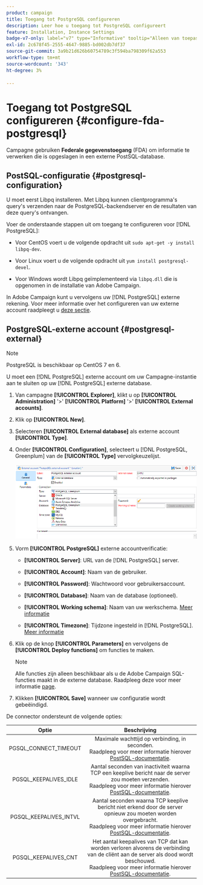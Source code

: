 ```yaml
---
product: campaign
title: Toegang tot PostgreSQL configureren
description: Leer hoe u toegang tot PostgreSQL configureert
feature: Installation, Instance Settings
badge-v7-only: label="v7" type="Informative" tooltip="Alleen van toepassing op Campaign Classic v7"
exl-id: 2c678f45-2555-4647-9885-bd002db7df37
source-git-commit: 3a9b21d626b60754789c3f594ba798309f62a553
workflow-type: tm+mt
source-wordcount: '343'
ht-degree: 3%

---
```


# Toegang tot PostgreSQL configureren {#configure-fda-postgresql}



Campagne gebruiken **Federale gegevenstoegang** (FDA) om informatie te verwerken die is opgeslagen in een externe PostSQL-database.

## PostSQL-configuratie {#postgresql-configuration}

U moet eerst Libpq installeren. Met Libpq kunnen clientprogramma&#39;s query&#39;s verzenden naar de PostgreSQL-backendserver en de resultaten van deze query&#39;s ontvangen.

Voer de onderstaande stappen uit om toegang te configureren voor [!DNL PostgreSQL]:

* Voor CentOS voert u de volgende opdracht uit `sudo apt-get -y install libpq-dev`.

* Voor Linux voert u de volgende opdracht uit `yum install postgresql-devel`.

* Voor Windows wordt Libpq geïmplementeerd via `libpq.dll` die is opgenomen in de installatie van Adobe Campaign.

In Adobe Campaign kunt u vervolgens uw [!DNL PostgreSQL] externe rekening. Voor meer informatie over het configureren van uw externe account raadpleegt u [deze sectie](#postgresql-external).

## PostgreSQL-externe account {#postgresql-external}

>[!NOTE]
>
> PostgreSQL is beschikbaar op CentOS 7 en 6.

U moet een [!DNL PostgreSQL] externe account om uw Campagne-instantie aan te sluiten op uw [!DNL PostgreSQL] externe database.

1. Van campagne **[!UICONTROL Explorer]**, klikt u op **[!UICONTROL Administration]** &#39;>&#39; **[!UICONTROL Platform]** &#39;>&#39; **[!UICONTROL External accounts]**.

1. Klik op **[!UICONTROL New]**.

1. Selecteren **[!UICONTROL External database]** als externe account **[!UICONTROL Type]**.

1. Onder **[!UICONTROL Configuration]**, selecteert u [!DNL PostgreSQL, Greenplum] van de **[!UICONTROL Type]** vervolgkeuzelijst.

   ![](assets/postgresql_1.png)

1. Vorm **[!UICONTROL PostgreSQL]** externe accountverificatie:

   * **[!UICONTROL Server]**: URL van de [!DNL PostgreSQL] server.

   * **[!UICONTROL Account]**: Naam van de gebruiker.

   * **[!UICONTROL Password]**: Wachtwoord voor gebruikersaccount.

   * **[!UICONTROL Database]**: Naam van de database (optioneel).

   * **[!UICONTROL Working schema]**: Naam van uw werkschema. [Meer informatie](https://www.postgresql.org/docs/current/ddl-schemas.html)

   * **[!UICONTROL Timezone]**: Tijdzone ingesteld in [!DNL PostgreSQL]. [Meer informatie](https://www.postgresql.org/docs/7.2/timezones.html)

1. Klik op de knop **[!UICONTROL Parameters]** en vervolgens de **[!UICONTROL Deploy functions]** om functies te maken.

   >[!NOTE]
   >
   >Alle functies zijn alleen beschikbaar als u de Adobe Campaign SQL-functies maakt in de externe database. Raadpleeg deze voor meer informatie [page](../../configuration/using/adding-additional-sql-functions.md).

1. Klikken **[!UICONTROL Save]** wanneer uw configuratie wordt gebeëindigd.

De connector ondersteunt de volgende opties:

| Optie | Beschrijving |
|:-:|:-:|
| PGSQL_CONNECT_TIMEOUT | Maximale wachttijd op verbinding, in seconden. <br>Raadpleeg voor meer informatie hierover [PostSQL-documentatie](https://www.postgresql.org/docs/12/libpq-connect.html#LIBPQ-CONNECT-CONNECT-TIMEOUT). |
| PGSQL_KEEPALIVES_IDLE | Aantal seconden van inactiviteit waarna TCP een keeplive bericht naar de server zou moeten verzenden. <br>Raadpleeg voor meer informatie hierover [PostSQL-documentatie](https://www.postgresql.org/docs/12/libpq-connect.html#LIBPQ-KEEPALIVES-IDLE). |
| PGSQL_KEEPALIVES_INTVL | Aantal seconden waarna TCP keeplive bericht niet erkend door de server opnieuw zou moeten worden overgebracht.  <br>Raadpleeg voor meer informatie hierover [PostSQL-documentatie](https://www.postgresql.org/docs/12/libpq-connect.html#LIBPQ-KEEPALIVES-INTERVAL). |
| PGSQL_KEEPALIVES_CNT | Het aantal keepalives van TCP dat kan worden verloren alvorens de verbinding van de cliënt aan de server als dood wordt beschouwd. <br>Raadpleeg voor meer informatie hierover [PostSQL-documentatie](https://www.postgresql.org/docs/12/libpq-connect.html#LIBPQ-KEEPALIVES-COUNT). |
